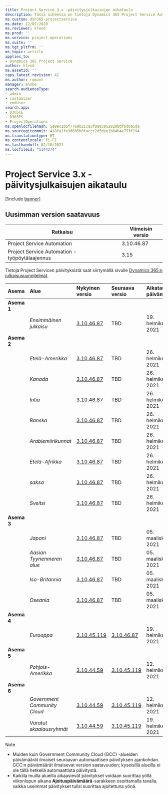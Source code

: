 ```yaml
---
title: Project Service 3.x -päivitysjulkaisujen aikataulu
description: Tässä aiheessa on tietoja Dynamics 365 Project Service Automationin käytettävissä olevista ja tulevista versioista.
ms.custom: dyn365-projectservice
ms.date: 12/07/2020
ms.reviewer: kfend
ms.prod: ''
ms.service: project-operations
ms.suite: ''
ms.tgt_pltfrm: ''
ms.topic: article
applies_to:
- Dynamics 365 Project Service
author: kfend
ms.assetid: ''
caps.latest.revision: 42
ms.author: rumant
manager: annbe
search.audienceType:
- admin
- customizer
- enduser
search.app:
- D365CE
- D365PS
- ProjectOperations
ms.openlocfilehash: 5e8ec1b5f7760b21ca3f0a85952820bdf6d0a5da
ms.sourcegitcommit: 418fa1fe9d605b8faccc2d5dee1b04b4e753f194
ms.translationtype: HT
ms.contentlocale: fi-FI
ms.lasthandoff: 02/10/2021
ms.locfileid: "5144274"
---
```

# <a name="update-release-schedule-for-project-service-3x"></a>Project Service 3.x -päivitysjulkaisujen aikataulu

[!include [banner](../includes/psa-now-project-operations.md)]

## <a name="latest-version-availability"></a>Uusimman version saatavuus

| Ratkaisu  | Viimeisin versio |
|-------|----|
| Project Service Automation    | 3.10.46.87 |
| Project Service Automation -työpöytälaajennus                | 3.15          |

Tietoja Project Servicen päivityksistä saat siirtymällä sivulle [Dynamics 365:n julkaisusuunnitelmat](https://docs.microsoft.com/dynamics365/release-plans/). 

| Asema  | Alue | Nykyinen versio | Seuraava versio |  Aikataulutettu päivämäärä
| :---   | :---   | :---   | :---   |:---   |         
|<strong>Asema 1</strong> | |  |  | |
| | <i>Ensimmäinen julkaisu</i> | [3.10.46.87](whats-new-ur-28-5.md) | TBD | 19. helmikuuta 2021
|<strong>Asema 2</strong> | |  |  | |
| | <i>Etelä-Amerikka</i> | [3.10.46.87](whats-new-ur-28-5.md) | TBD | 26. helmikuuta 2021
| | <i>Kanada</i> | [3.10.46.87](whats-new-ur-28-5.md) | TBD | 26. helmikuuta 2021
| | <i>Intia</i> | [3.10.46.87](whats-new-ur-28-5.md) | TBD | 26. helmikuuta 2021
| | <i>Ranska</i> | [3.10.46.87](whats-new-ur-28-5.md) | TBD | 26. helmikuuta 2021
| | <i>Arabiemiirikunnat</i> | [3.10.46.87](whats-new-ur-28-5.md) | TBD | 26. helmikuuta 2021
| | <i>Etelä-Afrikka</i> | [3.10.46.87](whats-new-ur-28-5.md) | TBD | 26. helmikuuta 2021
| | <i>saksa</i> | [3.10.46.87](whats-new-ur-28-5.md) | TBD | 26. helmikuuta 2021
| | <i>Sveitsi</i> | [3.10.46.87](whats-new-ur-28-5.md) | TBD | 26. helmikuuta 2021
|<strong>Asema 3</strong> | |  |  | |
| | <i>Japani</i> | [3.10.46.87](whats-new-ur-28-5.md) | TBD | 05. maaliskuuta 2021
| | <i>Aasian Tyynenmeren alue</i> | [3.10.46.87](whats-new-ur-28-5.md) | TBD | 05. maaliskuuta 2021
| | <i>Iso-Britannia</i> | [3.10.46.87](whats-new-ur-28-5.md) | TBD | 05. maaliskuuta 2021
| | <i>Oseania</i> | [3.10.46.87](whats-new-ur-28-5.md) | TBD | 05. maaliskuuta 2021
|<strong>Asema 4</strong> | |  |  | |
| | <i>Eurooppa</i> | [3.10.45.119](whats-new-ur-27-5.md) | [3.10.46.87](whats-new-ur-28-5.md) | 19. helmikuuta 2021
|<strong>Asema 5</strong> | |  |  | |
| | <i>Pohjois-Amerikka</i> | [3.10.44.59](whats-new-ur-26.md) | [3.10.45.119](whats-new-ur-27-5.md) | 12. helmikuuta 2021
|<strong>Asema 6</strong> | |  |  | |
| | <i>Government Community Cloud</i> | [3.10.44.59](whats-new-ur-26.md) | [3.10.45.119](whats-new-ur-27-5.md) | 12. helmikuuta 2021
| | <i>Varatut skaalausryhmät</i> | [3.10.44.59](whats-new-ur-26.md) | [3.10.45.119](whats-new-ur-27-5.md) | 19. helmikuuta 2021

>[!Note]
> - Muiden kuin Government Community Cloud (GCC) -alueiden päivämäärät ilmaiset seuraavan automaattisen päivityksen ajankohdan. GCC:n päivämäärät ilmaisevat version saatavuuden; kyseisillä alueilla ei ole tällä hetkellä automaattista päivitystä.
> - Kaikilla muilla alueilla aikaavievät päivitykset voidaan suorittaa yöllä viikonlopun aikana **Ajoituspäivämäärä**-sarakkeen osoittamalla tavalla, vaikka useimmat päivitykset tulisi suorittaa ajoitettuna yönä.
